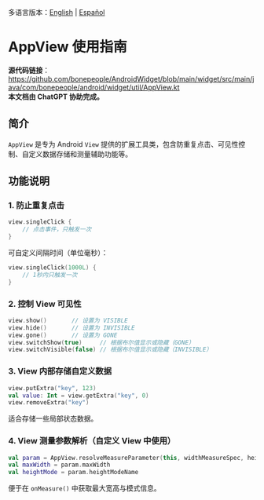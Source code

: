 多语言版本：[English](./README.md) | [Español](./README.es-ES.md)

# AppView 使用指南

**源代码链接**：https://github.com/bonepeople/AndroidWidget/blob/main/widget/src/main/java/com/bonepeople/android/widget/util/AppView.kt  
**本文档由 ChatGPT 协助完成。**

## 简介

`AppView` 是专为 Android `View` 提供的扩展工具类，包含防重复点击、可见性控制、自定义数据存储和测量辅助功能等。

## 功能说明

### 1. 防止重复点击

```kotlin
view.singleClick {
    // 点击事件，只触发一次
}
```

可自定义间隔时间（单位毫秒）：

```kotlin
view.singleClick(1000L) {
    // 1秒内只触发一次
}
```

### 2. 控制 View 可见性

```kotlin
view.show()       // 设置为 VISIBLE
view.hide()       // 设置为 INVISIBLE
view.gone()       // 设置为 GONE
view.switchShow(true)     // 根据布尔值显示或隐藏（GONE）
view.switchVisible(false) // 根据布尔值显示或隐藏（INVISIBLE）
```

### 3. View 内部存储自定义数据

```kotlin
view.putExtra("key", 123)
val value: Int = view.getExtra("key", 0)
view.removeExtra("key")
```

适合存储一些局部状态数据。

### 4. View 测量参数解析（自定义 View 中使用）

```kotlin
val param = AppView.resolveMeasureParameter(this, widthMeasureSpec, heightMeasureSpec)
val maxWidth = param.maxWidth
val heightMode = param.heightModeName
```

便于在 `onMeasure()` 中获取最大宽高与模式信息。